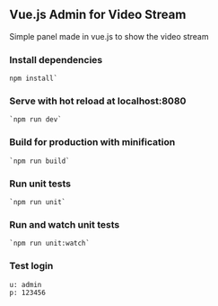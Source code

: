 Vue.js Admin for Video Stream
-----------------------------

Simple panel made in vue.js to show the video stream

### Install dependencies
    npm install`
### Serve with hot reload at localhost:8080
    `npm run dev`
### Build for production with minification
    `npm run build`
### Run unit tests
    `npm run unit`
### Run and watch unit tests
    `npm run unit:watch`
### Test login

    u: admin
    p: 123456


